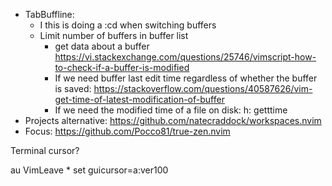 - TabBuffline:
  - I this is doing a :cd when switching buffers
  - Limit number of buffers in buffer list
    - get data about a buffer
      https://vi.stackexchange.com/questions/25746/vimscript-how-to-check-if-a-buffer-is-modified
    - If we need buffer last edit time regardless of whether the buffer is saved:
      https://stackoverflow.com/questions/40587626/vim-get-time-of-latest-modification-of-buffer
    - If we need the modified time of a file on disk:
      h: getttime
- Projects alternative: https://github.com/natecraddock/workspaces.nvim
- Focus: https://github.com/Pocco81/true-zen.nvim

Terminal cursor?

au VimLeave * set guicursor=a:ver100

